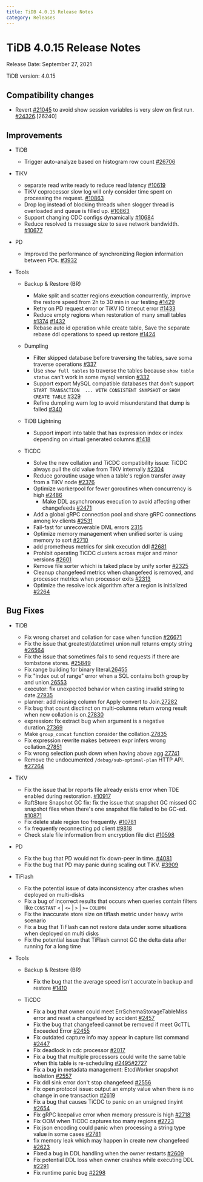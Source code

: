 ```yaml
---
title: TiDB 4.0.15 Release Notes
category: Releases
---
```


# TiDB 4.0.15 Release Notes

Release Date: September 27, 2021

TiDB version: 4.0.15

## Compatibility changes

- Revert [#21045](https://github.com/pingcap/tidb/pull/21045) to avoid show session variables is very slow on first run. [#24326](https://github.com/pingcap/tidb/issues/24326).[26240]

## Improvements

+ TiDB

    - Trigger auto-analyze based on histogram row count [#26706](https://github.com/pingcap/tidb/pull/26706)

+ TiKV

    - separate read write ready to reduce read latency [#10619](https://github.com/tikv/tikv/pull/10619)
    - TiKV coprocessor slow log will only consider time spent on processing the request. [#10863](https://github.com/tikv/tikv/pull/10863)
    - Drop log instead of blocking threads when slogger thread is overloaded and queue is filled up. [#10863](https://github.com/tikv/tikv/pull/10863)
    - Support changing CDC configs dynamically [#10684](https://github.com/tikv/tikv/pull/10684)
    - Reduce resolved ts message size to save network bandwidth. [#10677](https://github.com/tikv/tikv/pull/10677)

+ PD

    - Improved the performance of synchronizing Region information between PDs. [#3932](https://github.com/tikv/pd/pull/3932)

+ Tools

    + Backup & Restore (BR)

        - Make split and scatter regions exeuction concurrently, improve the restore speed from 2h to 30 min in our testing [#1429](https://github.com/pingcap/br/pull/1429)
        - Retry on PD request error or TiKV IO timeout error [#1433](https://github.com/pingcap/br/pull/1433)
        - Reduce empty regions when restoration of many small tables [#1374](https://github.com/pingcap/br/issues/1374) [#1432](https://github.com/pingcap/br/pull/1432)
        - Rebase auto id operation while create table, Save the separate rebase ddl operations to speed up restore [#1424](https://github.com/pingcap/br/pull/1424)

    + Dumpling

        - Filter skipped database before traversing the tables, save soma traverse operations [#337](https://github.com/pingcap/dumpling/pull/337)
        - Use `show full tables` to traverse the tables because `show table status` can't work in some mysql version [#332](https://github.com/pingcap/dumpling/pull/332)
        - Support export MySQL compatible databases that don't support `START TRANSACTION  ... WITH CONSISTENT SNAPSHOT` or `SHOW CREATE TABLE` [#329](https://github.com/pingcap/dumpling/pull/329)
        - Refine dumpling warn log to avoid misunderstand that dump is failed [#340](https://github.com/pingcap/dumpling/pull/340)

    + TiDB Lightning

        - Support import into table that has expression index or index depending on virtual generated columns [#1418](https://github.com/pingcap/br/pull/1418)

    + TiCDC

        - Solve the new collation and TiCDC compatibility issue: TiCDC always pull the old value from TiKV internally [#2304](https://github.com/pingcap/ticdc/pull/2304)
        - Reduce goroutine usage when a table's region transfer away from a TiKV node [#2376](https://github.com/pingcap/ticdc/pull/2376)
        - Optimize workerpool for fewer goroutines when concurrency is high [#2486](https://github.com/pingcap/ticdc/pull/2486)
            - Make DDL asynchronous execution to avoid affecting other changefeeds [#2471](https://github.com/pingcap/ticdc/pull/2471)
        - Add a global gRPC connection pool and share gRPC connections among kv clients [#2531](https://github.com/pingcap/ticdc/pull/2531)
        - Fail-fast for unrecoverable DML errors [2315](https://github.com/pingcap/ticdc/pull/2315)
        - Optimize memory management when unified sorter is using memory to sort [#2710](https://github.com/pingcap/ticdc/pull/2710)
        - add prometheus metrics for sink execution ddl [#2681](https://github.com/pingcap/ticdc/pull/2681)
        - Prohibit operating TiCDC clusters across major and minor versions [#2601](https://github.com/pingcap/ticdc/pull/2601)
        - Remove file sorter whichi is taked place by unify sorter [#2325](https://github.com/pingcap/ticdc/pull/2325)
        - Cleanup changefeed metrics when changefeed is removed, and processor metrics when processor exits [#2313](https://github.com/pingcap/ticdc/pull/2313)
        - Optimize the resolve lock algorithm after a region is initialized [#2264](https://github.com/pingcap/ticdc/pull/2264)

## Bug Fixes

+ TiDB

    - Fix wrong charset and collation for case when function [#26671](https://github.com/pingcap/tidb/pull/26671)
    - Fix the issue that greatest(datetime) union null returns empty string [#26564](https://github.com/pingcap/tidb/pull/26564)
    - Fix the issue that sometimes fails to send requests if there are tombstone stores. [#25849](https://github.com/pingcap/tidb/pull/25849)
    - Fix range building for binary literal.[26455](https://github.com/pingcap/tidb/pull/26455)
    - Fix "index out of range" error when a SQL contains both group by and union.[26553](https://github.com/pingcap/tidb/pull/26553)
    - executor: fix unexpected behavior when casting invalid string to date.[27935](https://github.com/pingcap/tidb/pull/27935)
    - planner: add missing column for Apply convert to Join.[27282](https://github.com/pingcap/tidb/pull/27282)
    - Fix bug that count disctinct on multi-columns return wrong result when new collation is on.[27830](https://github.com/pingcap/tidb/pull/27830)
    - expression: fix extract bug when argument is a negative duration.[27369](https://github.com/pingcap/tidb/pull/27369)
    - Make `group_concat` function consider the collation.[27835](https://github.com/pingcap/tidb/pull/27835)
    - Fix expression rewrite makes between expr infers wrong collation.[27851](https://github.com/pingcap/tidb/pull/27851)
    - Fix wrong selection push down when having above agg.[27741](https://github.com/pingcap/tidb/pull/27741)
    - Remove the undocumented `/debug/sub-optimal-plan` HTTP API. [#27264](https://github.com/pingcap/tidb/pull/27264)

+ TiKV

    - Fix the issue that br reports file already exists error when TDE enabled during restoration. [#10917](https://github.com/tikv/tikv/pull/10917)
    - RaftStore Snapshot GC fix: fix the issue that snapshot GC missed GC snapshot files when there's one snapshot file failed to be GC-ed. [#10871](https://github.com/tikv/tikv/pull/10871)
    - Fix delete stale region too frequently. [#10781](https://github.com/tikv/tikv/pull/10781)
    - fix frequently reconnecting pd client [#9818](https://github.com/tikv/tikv/pull/9818)
    - Check stale file information from encryption file dict [#10598](https://github.com/tikv/tikv/pull/10598)

+ PD

    - Fix the bug that PD would not fix down-peer in time. [#4081](https://github.com/tikv/pd/pull/4081)
    - Fix the bug that PD may panic during scaling out TiKV. [#3909](https://github.com/tikv/pd/pull/3909)

+ TiFlash

    - Fix the potential issue of data inconsistency after crashes when deployed on multi-disks
    - Fix a bug of incorrect results that occurs when queries contain filters like `CONSTANT` `<` | `<=` | `>` | `>=` `COLUMN`
    - Fix the inaccurate store size on tiflash metric under heavy write scenario
    - Fix a bug that TiFlash can not restore data under some situations when deployed on multi disks
    - Fix the potential issue that TiFlash cannot GC the delta data after running for a long time

+ Tools

    + Backup & Restore (BR)

        - Fix the bug that the average speed isn't accurate in backup and restore [#1410](https://github.com/pingcap/br/pull/1410)

    + TiCDC

        - Fix a bug that owner could meet ErrSchemaStorageTableMiss error and reset a changefeed by accident [#2457](https://github.com/pingcap/ticdc/pull/2457)
        - Fix the bug that changefeed cannot be removed if meet GcTTL Exceeded Error [#2455](https://github.com/pingcap/ticdc/pull/2455)
        - Fix outdated capture info may appear in capture list command [#2447](https://github.com/pingcap/ticdc/pull/2447)
        - Fix deadlock in cdc processor [#2017](https://github.com/pingcap/ticdc/pull/2017)
        - Fix a bug that multiple processors could write the same table when this table is re-scheduling [#2495](https://github.com/pingcap/ticdc/pull/2495)[#2727](https://github.com/pingcap/ticdc/pull/2727)
        - Fix a bug in metadata management: EtcdWorker snapshot isolation [#2557](https://github.com/pingcap/ticdc/pull/2557)
        - Fix ddl sink error don't stop changefeed [#2556](https://github.com/pingcap/ticdc/pull/2556)
        - Fix open protocol issue: output an empty value when there is no change in one transaction [#2619](https://github.com/pingcap/ticdc/pull/2619)
        - Fix a bug that causes TiCDC to panic on an unsigned tinyint [#2654](https://github.com/pingcap/ticdc/pull/2654)
        - Fix gRPC keepalive error when memory pressure is high [#2718](https://github.com/pingcap/ticdc/pull/2718)
        - Fix OOM when TiCDC captures too many regions [#2723](https://github.com/pingcap/ticdc/pull/2723)
        - Fix json encoding could panic when processing a string type value in some cases [#2781](https://github.com/pingcap/ticdc/pull/2781)
        - fix memory leak which may happen in create new changefeed [#2623](https://github.com/pingcap/ticdc/pull/2623)
        - Fixed a bug in DDL handling when the owner restarts [#2609](https://github.com/pingcap/ticdc/pull/2609)
        - Fix potential DDL loss when owner crashes while executing DDL [#2291](https://github.com/pingcap/ticdc/pull/2291)
        - Fix runtime panic bug [#2298](https://github.com/pingcap/ticdc/pull/2298)
